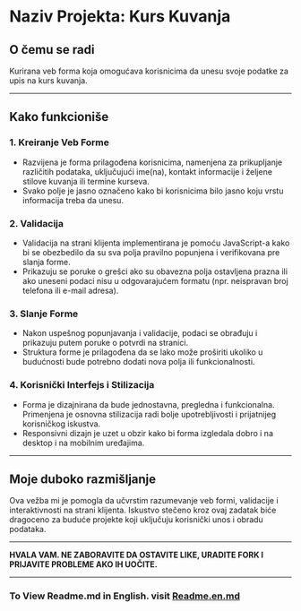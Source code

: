 # Naziv Projekta: Kurs Kuvanja

## O čemu se radi

Kurirana veb forma koja omogućava korisnicima da unesu svoje podatke za upis na kurs kuvanja.

---

## Kako funkcioniše

### 1. **Kreiranje Veb Forme**

* Razvijena je forma prilagođena korisnicima, namenjena za prikupljanje različitih podataka, uključujući ime(na), kontakt informacije i željene stilove kuvanja ili termine kurseva.
* Svako polje je jasno označeno kako bi korisnicima bilo jasno koju vrstu informacija treba da unesu.

### 2. **Validacija**

* Validacija na strani klijenta implementirana je pomoću JavaScript-a kako bi se obezbedilo da su sva polja pravilno popunjena i verifikovana pre slanja forme.
* Prikazuju se poruke o grešci ako su obavezna polja ostavljena prazna ili ako uneseni podaci nisu u odgovarajućem formatu (npr. neispravan broj telefona ili e-mail adresa).

### 3. **Slanje Forme**

* Nakon uspešnog popunjavanja i validacije, podaci se obrađuju i prikazuju putem poruke o potvrdi na stranici.
* Struktura forme je prilagođena da se lako može proširiti ukoliko u budućnosti bude potrebno dodati nova polja ili funkcionalnosti.

### 4. **Korisnički Interfejs i Stilizacija**

* Forma je dizajnirana da bude jednostavna, pregledna i funkcionalna. Primenjena je osnovna stilizacija radi bolje upotrebljivosti i prijatnijeg korisničkog iskustva.
* Responsivni dizajn je uzet u obzir kako bi forma izgledala dobro i na desktop i na mobilnim uređajima.

---

## Moje duboko razmišljanje

Ova vežba mi je pomogla da učvrstim razumevanje veb formi, validacije i interaktivnosti na strani klijenta. Iskustvo stečeno kroz ovaj zadatak biće dragoceno za buduće projekte koji uključuju korisnički unos i obradu podataka.

---

**HVALA VAM. NE ZABORAVITE DA OSTAVITE LIKE, URADITE FORK I PRIJAVITE PROBLEME AKO IH UOČITE.**

---

### To View Readme.md in English. visit [Readme.en.md](https://github.com/Contractor-x/Cooking-Course/blob/main/Docs/english/README.en.md)
